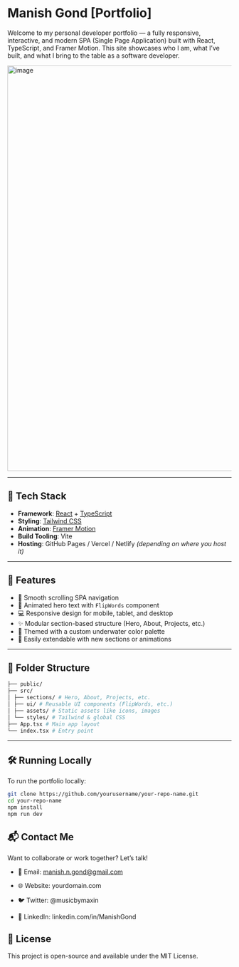 # Manish Gond [Portfolio]

Welcome to my personal developer portfolio — a fully responsive, interactive, and modern SPA (Single Page Application) built with React, TypeScript, and Framer Motion. This site showcases who I am, what I’ve built, and what I bring to the table as a software developer.

<img width="1894" height="911" alt="image" src="https://github.com/user-attachments/assets/6f297b01-0af0-49fa-988e-61ad9fc0ba3a" />

---

## 🚀 Tech Stack

- **Framework**: [React](https://reactjs.org/) + [TypeScript](https://www.typescriptlang.org/)
- **Styling**: [Tailwind CSS](https://tailwindcss.com/)
- **Animation**: [Framer Motion](https://www.framer.com/motion/)
- **Build Tooling**: Vite
- **Hosting**: GitHub Pages / Vercel / Netlify *(depending on where you host it)*

---

## 📌 Features

- 🎯 Smooth scrolling SPA navigation
- 🧠 Animated hero text with `FlipWords` component
- 💻 Responsive design for mobile, tablet, and desktop
- ✨ Modular section-based structure (Hero, About, Projects, etc.)
- 🌊 Themed with a custom underwater color palette
- 🔗 Easily extendable with new sections or animations

---

## 🧾 Folder Structure

```bash
├── public/
├── src/
│ ├── sections/ # Hero, About, Projects, etc.
│ ├── ui/ # Reusable UI components (FlipWords, etc.)
│ ├── assets/ # Static assets like icons, images
│ └── styles/ # Tailwind & global CSS
├── App.tsx # Main app layout
└── index.tsx # Entry point
```
---

## 🛠️ Running Locally

To run the portfolio locally:

```bash
git clone https://github.com/yourusername/your-repo-name.git
cd your-repo-name
npm install
npm run dev

```

## 📬 Contact Me
Want to collaborate or work together? Let’s talk!

- 📧 Email: manish.n.gond@gmail.com

- 🌐 Website: yourdomain.com

- 🐦 Twitter: @musicbymaxin

- 💼 LinkedIn: linkedin.com/in/ManishGond

## 📄 License
This project is open-source and available under the MIT License.
